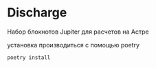 # Discharge

Набор блокнотов Jupiter для расчетов на Астре

установка производиться с помощью poetry
```
poetry install
```